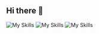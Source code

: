 ## Hi there 👋


![My Skills](https://skillicons.dev/icons?i=js,html,css) ![My Skills](https://skillicons.dev/icons?i=python,java,nodejs) ![My Skills](https://skillicons.dev/icons?i=mongodb,vscode,figma&theme=light)



<!--
**YogananthJ/YogananthJ** is a ✨ _special_ ✨ repository because its `README.md` (this file) appears on your GitHub profile.

Here are some ideas to get you started:

- 🔭 I’m currently working on ...
- 🌱 I’m currently learning ...
- 👯 I’m looking to collaborate on ...
- 🤔 I’m looking for help with ...
- 💬 Ask me about ...
- 📫 How to reach me: ...
- 😄 Pronouns: ...
- ⚡ Fun fact: ...
-->
